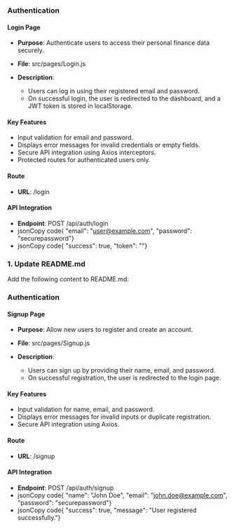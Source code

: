 ### **Authentication**

#### **Login Page**

- **Purpose**: Authenticate users to access their personal finance data securely.
- **File**: src/pages/Login.js
- **Description**:

  - Users can log in using their registered email and password.
  - On successful login, the user is redirected to the dashboard, and a JWT token is stored in localStorage.

#### **Key Features**

- Input validation for email and password.
- Displays error messages for invalid credentials or empty fields.
- Secure API integration using Axios interceptors.
- Protected routes for authenticated users only.

#### **Route**

- **URL**: /login

#### **API Integration**

- **Endpoint**: POST /api/auth/login
- jsonCopy code{ "email": "user@example.com", "password": "securepassword"}
- jsonCopy code{ "success": true, "token": ""}

### **1\. Update README.md**

Add the following content to README.md:

### **Authentication**

#### **Signup Page**

- **Purpose**: Allow new users to register and create an account.
- **File**: src/pages/Signup.js
- **Description**:

  - Users can sign up by providing their name, email, and password.
  - On successful registration, the user is redirected to the login page.

#### **Key Features**

- Input validation for name, email, and password.
- Displays error messages for invalid inputs or duplicate registration.
- Secure API integration using Axios.

#### **Route**

- **URL**: /signup

#### **API Integration**

- **Endpoint**: POST /api/auth/signup
- jsonCopy code{ "name": "John Doe", "email": "john.doe@example.com", "password": "securepassword"}
- jsonCopy code{ "success": true, "message": "User registered successfully."}
